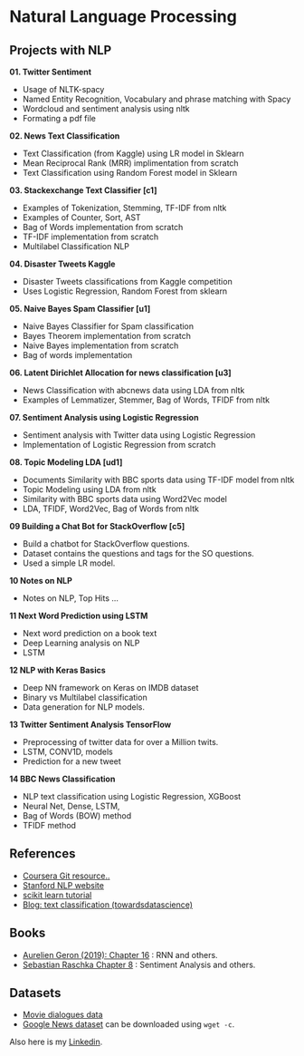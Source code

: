 # Natural Language Processing

## Projects with NLP

**01. Twitter Sentiment**
  - Usage of NLTK-spacy 
  - Named Entity Recognition, Vocabulary and phrase matching with Spacy
  - Wordcloud and sentiment analysis using nltk
  - Formating a pdf file

**02. News Text Classification**
  - Text Classification (from Kaggle) using LR model in Sklearn
  - Mean Reciprocal Rank (MRR) implimentation from scratch
  - Text Classification using Random Forest model in Sklearn

**03. Stackexchange Text Classifier [c1]**
  - Examples of Tokenization, Stemming, TF-IDF from nltk 
  - Examples of Counter, Sort, AST
  - Bag of Words implementation from scratch
  - TF-IDF implementation from scratch
  - Multilabel Classification  NLP

**04. Disaster Tweets Kaggle**
  - Disaster Tweets classifications from Kaggle competition
  - Uses Logistic Regression, Random Forest from sklearn

**05. Naive Bayes Spam Classifier [u1]**
  - Naive Bayes Classifier for Spam classification
  - Bayes Theorem implementation from scratch
  - Naive Bayes implementation from scratch
  - Bag of words implementation

**06. Latent Dirichlet Allocation for news classification [u3]**
  - News Classification with abcnews data using LDA from nltk
  - Examples of Lemmatizer, Stemmer, Bag of Words, TFIDF from nltk

**07. Sentiment Analysis using Logistic Regression**
  - Sentiment analysis with Twitter data using Logistic Regression
  - Implementation of Logistic Regression from scratch

**08. Topic Modeling LDA [ud1]**
  - Documents Similarity with BBC sports data using TF-IDF model from nltk
  - Topic Modeling using LDA from nltk
  - Similarity with BBC sports data using Word2Vec model
  - LDA, TFIDF, Word2Vec, Bag of Words from nltk

**09 Building a Chat Bot for StackOverflow [c5]**
  - Build a chatbot for StackOverflow questions.
  - Dataset contains the questions and tags for the SO questions.
  - Used a simple LR model.

**10 Notes on NLP**
  - Notes on NLP, Top Hits ...

**11 Next Word Prediction using LSTM**
  - Next word prediction on a book text
  - Deep Learning analysis on NLP
  - LSTM

**12 NLP with Keras Basics**
  - Deep NN framework on Keras on IMDB dataset
  - Binary vs Multilabel classification
  - Data generation for NLP models.

**13 Twitter Sentiment Analysis TensorFlow**
  - Preprocessing of twitter data for over a Million twits.
  - LSTM, CONV1D, models
  - Prediction for a new tweet

**14 BBC News Classification**
  - NLP text classification using Logistic Regression, XGBoost
  - Neural Net, Dense, LSTM, 
  - Bag of Words (BOW) method
  - TFIDF method


## References
* [Coursera Git resource](https://github.com/hse-aml/natural-language-processing)[.](https://github.com/nsanghi/HSE-NLP-Coursera)[.](https://github.com/ijelliti/Deeplearning.ai-Natural-Language-Processing-Specialization)
* [Stanford NLP website](http://web.stanford.edu/class/cs224n/)
* [scikit learn tutorial](https://scikit-learn.org/stable/tutorial/text_analytics/working_with_text_data.html)
* [Blog: text classification (towardsdatascience)](https://towardsdatascience.com/text-classification-with-extremely-small-datasets-333d322caee2)

## Books
* [Aurelien Geron (2019): Chapter 16](https://github.com/ageron/handson-ml2/blob/master/16_nlp_with_rnns_and_attention.ipynb) : RNN and others.
* [Sebastian Raschka Chapter 8](https://github.com/rasbt/python-machine-learning-book-3rd-edition/tree/master/ch08) : Sentiment Analysis and others.

## Datasets
* [Movie dialogues data](http://www.cs.cornell.edu/~cristian/Cornell_Movie-Dialogs_Corpus.html)
* [Google News dataset](https://s3.amazonaws.com/dl4j-distribution/GoogleNews-vectors-negative300.bin.gz) can be downloaded using `wget -c`.

Also here is my [Linkedin](www.linkedin.com/in/ghanashyam-khanal).

